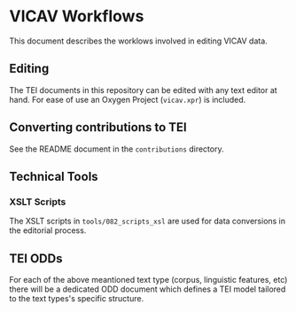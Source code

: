 # VICAV Workflows

This document describes the worklows involved in editing VICAV data.

## Editing

The TEI documents in this repository can be edited with any text editor at hand. For ease of use an Oxygen Project (`vicav.xpr`) is included.

## Converting contributions to TEI

See the README document in the `contributions` directory.

## Technical Tools
### XSLT Scripts

The XSLT scripts in `tools/082_scripts_xsl` are used for data conversions in the editorial process.

## TEI ODDs

For each of the above meantioned text type (corpus, linguistic features, etc) there will be a dedicated ODD document which defines a TEI model tailored to the text types's specific structure.
